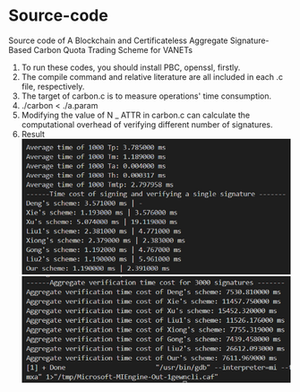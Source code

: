 # Source-code
Source code of  A Blockchain and Certificateless Aggregate Signature-Based Carbon Quota Trading Scheme for VANETs
1. To run these codes, you should install PBC, openssl, firstly.
2. The compile command and relative literature are all included in each .c file, respectively.
3. The target of carbon.c is to measure operations' time consumption.
4. ./carbon < ./a.param
5. Modifying the value of N _ ATTR in carbon.c can calculate the computational overhead of verifying different number of signatures.
6. Result
![image](https://github.com/limuzi-bb/Source-code/blob/main/result1.jpg)
![image](https://github.com/limuzi-bb/Source-code/blob/main/result2.jpg)
